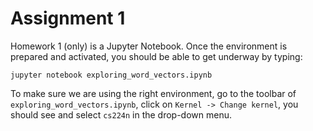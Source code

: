 # Assignment 1

Homework 1 (only) is a Jupyter Notebook. Once the environment is prepared
and activated, you should be able to get underway by typing:

```jupyter notebook exploring_word_vectors.ipynb```

To make sure we are using the right environment, go to the toolbar of
`exploring_word_vectors.ipynb`, click on `Kernel -> Change kernel`,
you should see and select `cs224n` in the drop-down menu.

